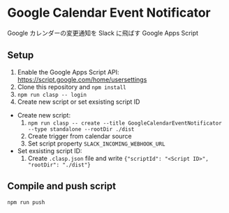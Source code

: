 # Google Calendar Event Notificator
Google カレンダーの変更通知を Slack に飛ばす Google Apps Script

## Setup
1. Enable the Google Apps Script API: https://script.google.com/home/usersettings
2. Clone this repository and `npm install`
3. `npm run clasp -- login`
4. Create new script or set exsisting script ID
  - Create new script:
    1. `npm run clasp -- create --title GoogleCalendarEventNotificator --type standalone --rootDir ./dist`
    2. Create trigger from calendar source
    3. Set script property `SLACK_INCOMING_WEBHOOK_URL`
  - Set exsisting script ID:
    1. Create `.clasp.json` file and write `{"scriptId": "<Script ID>", "rootDir": "./dist"}`

## Compile and push script
```
npm run push
```